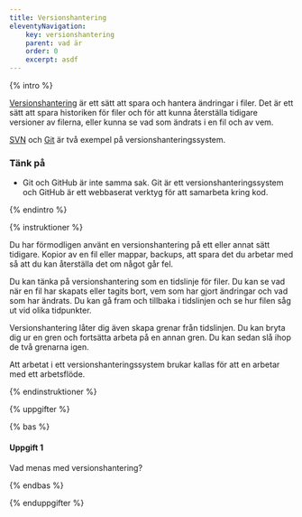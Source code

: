 ```yaml
---
title: Versionshantering
eleventyNavigation:
    key: versionshantering
    parent: vad är
    order: 0
    excerpt: asdf
---
```


{% intro %}

[Versionshantering](https://sv.wikipedia.org/wiki/Versionshantering) är ett sätt att spara och hantera ändringar i filer. Det är ett sätt att spara historiken för filer och för att kunna återställa tidigare versioner av filerna, eller kunna se vad som ändrats i en fil och av vem.

[SVN](https://sv.wikipedia.org/wiki/Apache_Subversion) och [Git](https://sv.wikipedia.org/wiki/Git_(datorprogram)) är två exempel på versionshanteringssystem.

### Tänk på

- Git och GitHub är inte samma sak. Git är ett versionshanteringssystem och GitHub är ett webbaserat verktyg för att samarbeta kring kod.

{% endintro %}

{% instruktioner %}

Du har förmodligen använt en versionshantering på ett eller annat sätt tidigare. Kopior av en fil eller mappar, backups, att spara det du arbetar med så att du kan återställa det om något går fel.

Du kan tänka på versionshantering som en tidslinje för filer. Du kan se vad när en fil har skapats eller tagits bort, vem som har gjort ändringar och vad som har ändrats. Du kan gå fram och tillbaka i tidslinjen och se hur filen såg ut vid olika tidpunkter.

Versionshantering låter dig även skapa grenar från tidslinjen. Du kan bryta dig ur en gren och fortsätta arbeta på en annan gren. Du kan sedan slå ihop de två grenarna igen.

Att arbetat i ett versionshanteringssystem brukar kallas för att en arbetar med ett arbetsflöde.

{% endinstruktioner %}

{% uppgifter %}

{% bas %}

#### Uppgift 1

Vad menas med versionshantering?

{% endbas %}

{% enduppgifter %}


